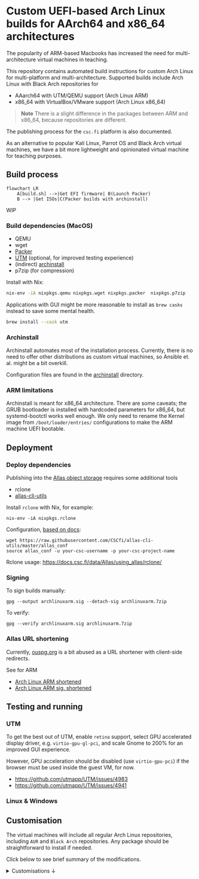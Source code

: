 # Custom UEFI-based Arch Linux builds for AArch64 and x86_64 architectures

The popularity of ARM-based Macbooks has increased the need for multi-architecture virtual machines in teaching.

This repository contains automated build instructions for custom Arch Linux for multi-platform and multi-architecture.
Supported builds include Arch Linux with Black Arch repositories for 
    
* AAarch64 with UTM/QEMU support (Arch Linux ARM)
* x86_64 with VirtualBox/VMware support (Arch Linux x86_64)

> **Note**
> There is a slight difference in the packages between ARM and x86_64, because repositories are different.

The publishing process for the `csc.fi` platform is also documented.

As an alternative to popular Kali Linux, Parrot OS and Black Arch virtual machines, we have a bit more lightweight and opinionated virtual machine for teaching purposes.

## Build process

```mermaid
flowchart LR
    A[build.sh] -->|Get EFI firmware| B(Launch Packer)
    B --> |Get ISOs|C(Packer builds with archinstall)
```

WIP


### Build dependencies (MacOS)
 
 * QEMU
 * wget
 * [Packer](https://www.packer.io/)
 * [UTM](https://mac.getutm.app/) (optional, for improved testing experience)
 * (indirect) [archinstall](https://github.com/archlinux/archinstall)
 * p7zip (for compression)

 Install with Nix:
 ```sh
 nix-env -iA nixpkgs.qemu nixpkgs.wget nixpkgs.packer  nixpkgs.p7zip
 ```
Applications with GUI might be more reasonable to install as `brew casks` instead to save some mental health.

```sh
brew install --cask utm
```

### Archinstall

Archinstall automates most of the installation process.
Currently, there is no need to offer other distributions as custom virtual machines, so Ansible et. al. might be a bit overkill.

Configuration files are found in the [archinstall](archinstall) directory.

### ARM limitations

Archinstall is meant for x86_64 architecture. 
There are some caveats; the GRUB bootloader is installed with hardcoded parameters for x86_64, but systemd-bootctl works well enough.
We only need to rename the Kernel image from `/boot/loader/entries/` configurations to make the ARM machine UEFI bootable.

## Deployment

### Deploy dependencies

Publishing into the [Allas object storage](http://ouspg.org/archlinuxarm) requires some additional tools

  * rclone
  * [allas-cli-utils](https://github.com/CSCfi/allas-cli-utils)

Install `rclone` with Nix, for example:
```console
nix-env -iA nixpkgs.rclone
```

Configuration, [based on docs](https://docs.csc.fi/data/Allas/using_allas/rclone_local/):

```console
wget https://raw.githubusercontent.com/CSCfi/allas-cli-utils/master/allas_conf
source allas_conf -u your-csc-username -p your-csc-project-name

```
Rclone usage: https://docs.csc.fi/data/Allas/using_allas/rclone/

### Signing

To sign builds manually:
```
gpg --output archlinuxarm.sig --detach-sig archlinuxarm.7zip
```

To verify:
```console
gpg --verify archlinuxarm.sig archlinuxarm.7zip
```

### Allas URL shortening

Currently, [ouspg.org](https://github.com/ouspg/ouspg.github.io) is a bit abused as a URL shortener with client-side redirects.

See for ARM
  * [Arch Linux ARM shortened](https://github.com/ouspg/ouspg.github.io/blob/main/content/archlinuxarm.md)
  * [Arch Linux ARM sig. shortened](https://github.com/ouspg/ouspg.github.io/blob/main/content/archlinuxarm.sig.md)

## Testing and running

### UTM

To get the best out of UTM, enable `retina` support, select GPU accelerated display driver, e.g. `virtio-gpu-gl-pci`, and scale Gnome to 200% for an improved GUI experience. 

However, GPU acceleration should be disabled (use `virtio-gpu-pci`) if the browser must be used inside the guest VM, for now.
  * https://github.com/utmapp/UTM/issues/4983
  * https://github.com/utmapp/UTM/issues/4941

### Linux & Windows


## Customisation

The virtual machines will include all regular Arch Linux repositories,
including `AUR` and `Black Arch` repositories. 
Any package should be straightforward to install if needed.

Click below to see brief summary of the modifications.


<details><summary>Customisations &darr;</summary>

To include Black Arch sources:

```console
curl https://blackarch.org/strap.sh | sh
````

### Gnome tweaks

Finnish as the first keyboard layout:
```console
gsettings set org.gnome.desktop.input-sources sources "[('xkb', 'fi'), ('xkb', 'us')]"
```

Print the favourites from desktop

 ```console
 gsettings get org.gnome.shell favorite-apps
 ```
 Set custom apps (string array)
 ```
gsettings set org.gnome.shell favorite-apps

['org.gnome.Nautilus.desktop', 'org.wezfurlong.wezterm.desktop', 'firefox.desktop', 'codium.desktop', 'org.gnome.Settings.desktop']
 ```


 [yay](https://github.com/Jguer/yay) is included in `blackarch-misc`. 
 Hurray! -> `pacman -S yay`


AUR packages
```
yay -S vscodium-bin
```

Codium
`~/.config/VSCodium/User/settings.json`
```
{
    "workbench.colorTheme": "Default Dark+",
    "window.titleBarStyle": "custom"
}
```

### Future ideas

If there is ever a switch for Ansible, seems good tutorial  https://github.com/diffy0712/arch-boot

</details>

